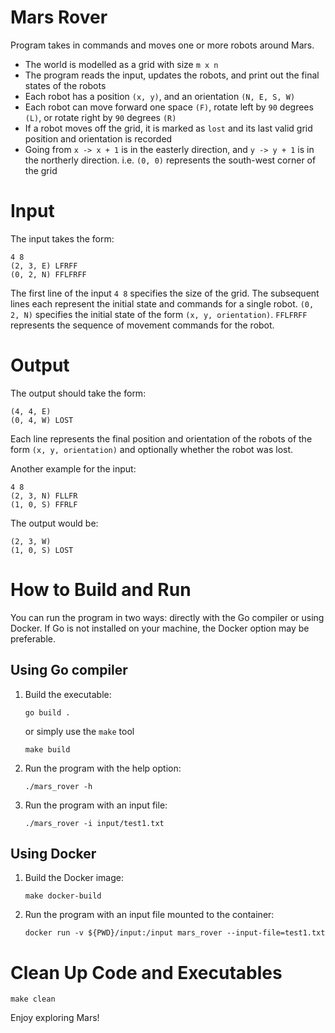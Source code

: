 # Mars Rover
Program takes in commands and moves one or more robots around Mars.
* The world is modelled as a grid with size `m x n`
* The program reads the input, updates the robots, and print out the final states of the robots
* Each robot has a position `(x, y)`, and an orientation `(N, E, S, W)`
* Each robot can move forward one space `(F)`, rotate left by `90` degrees `(L)`, or rotate right by `90` degrees `(R)`
* If a robot moves off the grid, it is marked as `lost` and its last valid grid position and orientation is recorded
* Going from `x -> x + 1` is in the easterly direction, and `y -> y + 1` is in the northerly direction. i.e. `(0, 0)` represents the south-west corner of the grid

# Input

The input takes the form:
```
4 8
(2, 3, E) LFRFF
(0, 2, N) FFLFRFF
```
The first line of the input `4 8` specifies the size of the grid. The subsequent lines each represent the initial state and commands for a single robot. `(0, 2, N)` specifies the initial state 
of the form `(x, y, orientation)`. `FFLFRFF` represents the sequence of movement commands for the robot. 

# Output
The output should take the form:
```
(4, 4, E)
(0, 4, W) LOST
```
Each line represents the final position and orientation of the robots of the form `(x, y, orientation)`
and optionally whether the robot was lost.

Another example for the input:
```
4 8
(2, 3, N) FLLFR
(1, 0, S) FFRLF
```

The output would be:
```
(2, 3, W)
(1, 0, S) LOST
```

# How to Build and Run 

You can run the program in two ways: directly with the Go compiler or using Docker. If Go is not installed on your machine, the Docker option may be preferable.

## Using Go compiler
1. Build the executable:
    ```
    go build .
    ```
   or simply use the `make` tool
   ```
   make build
   ```
2. Run the program with the help option:
    ```
    ./mars_rover -h
    ```
3. Run the program with an input file:
    ```
    ./mars_rover -i input/test1.txt
    ```

## Using Docker
1. Build the Docker image:
    ```
    make docker-build
    ```
2. Run the program with an input file mounted to the container:
    ```
    docker run -v ${PWD}/input:/input mars_rover --input-file=test1.txt
    ```
# Clean Up Code and Executables
   ```
   make clean
   ```

Enjoy exploring Mars!